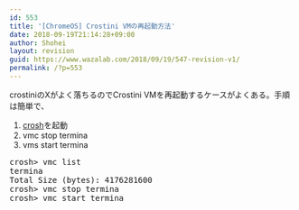 ```yaml
---
id: 553
title: '[ChromeOS] Crostini VMの再起動方法'
date: 2018-09-19T21:14:28+09:00
author: Shohei
layout: revision
guid: https://www.wazalab.com/2018/09/19/547-revision-v1/
permalink: /?p=553
---
```

crostiniのXがよく落ちるのでCrostini VMを再起動するケースがよくある。手順は簡単で、

1. [crosh](https://chrome.google.com/webstore/detail/crosh-window/nhbmpbdladcchdhkemlojfjdknjadhmh)を起動
2. vmc stop termina
3. vms start termina

 
<pre class="lang:sh decode:true " >crosh&gt; vmc list
termina
Total Size (bytes): 4176281600
crosh&gt; vmc stop termina
crosh&gt; vmc start termina
</pre> 
